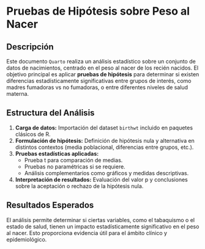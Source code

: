 # Pruebas de Hipótesis sobre Peso al Nacer

## Descripción

Este documento `Quarto` realiza un análisis estadístico sobre un conjunto de datos de nacimientos, centrado en el peso al nacer de los recién nacidos. El objetivo principal es aplicar **pruebas de hipótesis** para determinar si existen diferencias estadísticamente significativas entre grupos de interés, como madres fumadoras vs no fumadoras, o entre diferentes niveles de salud materna.

## Estructura del Análisis

1. **Carga de datos:** Importación del dataset `birthwt` incluido en paquetes clásicos de R.
2. **Formulación de hipótesis:** Definición de hipótesis nula y alternativa en distintos contextos (media poblacional, diferencias entre grupos, etc.).
3. **Pruebas estadísticas aplicadas:**
   - Prueba t para comparación de medias.
   - Pruebas no paramétricas si se requiere.
   - Análisis complementarios como gráficos y medidas descriptivas.
4. **Interpretación de resultados:** Evaluación del valor p y conclusiones sobre la aceptación o rechazo de la hipótesis nula.

## Resultados Esperados

El análisis permite determinar si ciertas variables, como el tabaquismo o el estado de salud, tienen un impacto estadísticamente significativo en el peso al nacer. Esto proporciona evidencia útil para el ámbito clínico y epidemiológico.
